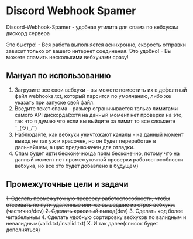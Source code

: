# Discord Webhook Spamer

Discord-Webhook-Spamer - удобная утилита для спама по вебхукам дискорд сервера

Это быстро! - Вся работа выполняется асинхронно, скорость отправки зависит только от вашего интернет соединения.
Это удобно! - Вы можете спамить несколькими вебхуками сразу! 

## Мануал по использованию
1. Загрузите все свои вебхуки - вы можете поместить их в дефолтный файл webhooks.txt, который парсится по умолчанию, либо же указать при запуске свой файл.
2. Введите текст спама - размер ограничивается только лимитами самого API дискорда(хотя на данный момент нет проверки на это, так что я думаю что если вы выйдите за лимит то все сломаете ¯\_(ツ)_/¯)
3. Наблюдайте, как вебхуки уничтожают каналы - на данный момент вывод не так уж и красочен, но он будет переработан в дальнейшем, а щас предназначен для отладки.
4. Спам будет идти бесконечно(да прям бесконечно, потому что на данный момент нет промежуточной проверки работоспособности вебхука, но все это будет добавлено в будущем)

## Промежуточные цели и задачи
~~1. Сделать промежуточную проверку работоспособности, чтобы отсеивать по пути удаленные или-же вышедшие из строя вебхуки.~~(частично/dev)
~~2. Сделать красивый вывод~~(dev)
3. Сделать код более читабельным
4. Сделать удобную сортировку вебхуков по валидным и невалидным(valid.txt/invalid.txt)
X. И так далее(список будет дополняться) 
